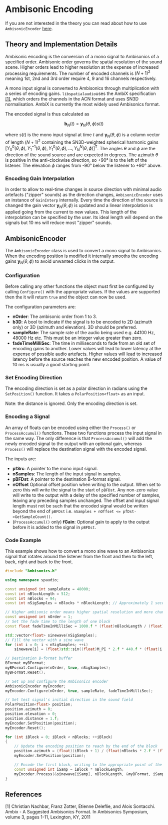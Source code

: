 # Ambisonic Encoding

If you are not interested in the theory you can read about how to use `AmbisonicEncoder` [here](#ambisonicencoder).

## Theory and Implementation Details

Ambisonic encoding is the conversion of a mono signal to Ambisonics of a specified order.
Ambisonic order governs the spatial resolution of the sound scene.
Higher orders lead to higher resolution at the expense of increased processing requirements.
The number of encoded channels is $`(N + 1)^{2}`$ meaning 1st, 2nd and 3rd order require 4, 9 and 16 channels respectively.

A mono input signal is converted to Ambisonics through multiplication with a series of encoding gains.
`libspatialaudio`uses the AmbiX specification [[1]](#ref1), which orders the channels in the ACN format and uses SN3D normalisation.
AmbiX is currently the most widely used Ambisonics format.

The encoded signal is thus calculated as

```math
\textbf{b}_{N}(t) = \textbf{y}_{N}(\theta,\phi)s(t)
```

where $`s(t)`$ is the mono input signal at time $`t`$ and $`\textbf{y}_{N}(\theta,\phi)`$ is a column vector of length $`(N + 1)^{2}`$ containing the SN3D-weighted spherical harmonic gains $`[Y_{0}^{0}(\theta, \phi), Y_{1}^{-1}(\theta, \phi), Y_{1}^{0}(\theta, \phi),\ldots,Y_{N}^{N}(\theta, \phi)]^{\mathrm{T}}`$. The angles $`\theta`$ and $`\phi`$ are the direction of the sound source and are expected in degrees. The azimuth $`\theta`$ is positive in the anti-clockwise direction, so +90&deg; is to the left of the listener. The elevation $`\phi`$ ranges from -90&deg; below the listener to +90&deg; above.

### Encoding Gain Interpolation

In order to allow to real-time changes in source direction with minimal audio artefacts ("zipper" sounds) as the direction changes, `AmbisonicEncoder` uses an instance of `GainInterp` internally.
Every time the direction of the source is changed the gain vector $`\textbf{y}_{N}(\theta,\phi)`$ is updated and a linear interpolation is applied going from the current to new values.
This length of the interpolation can be specified by the user.
Its ideal length will depend on the signals but 10 ms will reduce most "zipper" sounds.

## AmbisonicEncoder

The `AmbisonicEncoder` class is used to convert a mono signal to Ambisonics. When the encoding position is modified it internally smooths the encoding gains $`\textbf{y}_{N}(\theta,\phi)`$ to avoid unwanted clicks in the output.

### Configuration

Before calling any other functions the object must first be configured by calling `Configure()` with the appropriate values. If the values are supported then the it will return `true` and the object can now be used.

The configuration parameters are:

- **nOrder**: The ambisonic order from 1 to 3.
- **b3D**: A bool to indicate if the signal is to be encoded to 2D (azimuth only) or 3D (azimuth and elevation). 3D should be preferred.
- **sampleRate**: The sample rate of the audio being used e.g. 44100 Hz, 48000 Hz etc. This must be an integer value greater than zero.
- **fadeTimeMilliSec**: The time in milliseconds to fade from an old set of encoding gains to another. Lower values will lead to lower latency at the expense of possible audio artefacts. Higher values will lead to increased latency before the source reaches the new encoded position. A value of 10 ms is usually a good starting point.

### Set Encoding Direction

The encoding direction is set as a polar direction in radians using the `SetPosition()` function. It takes a `PolarPosition<float>` as an input.

Note: the distance is ignored. Only the encoding direction is set.

### Encoding a Signal

An array of floats can be encoded using either the `Process()` or `ProcessAccumul()` functions. These two functions process the input signal in the same way. The only difference is that `ProcessAccumul()` will add the newly encoded signal to the output with an optional gain, whereas `Process()` will replace the destination signal with the encoded signal.

The inputs are:

- **pfSrc**: A pointer to the mono input signal.
- **nSamples**: The length of the input signal in samples.
- **pBFDst**: A pointer to the destination B-format signal.
- **nOffset**   Optional offset position when writing to the output. When set to zero this will write the signal to the start of `pBFDst`. Any non-zero value will write to the output with a delay of the specified number of samples, leaving any preceding samples unchanged. The offset and input signal length must not be such that the encoded signal would be written beyond the end of `pBFDst` i.e. `nSamples + nOffset <= pfDst->GetSampleCount()`.
- (`ProcessAccumul()` only) **fGain**: Optional gain to apply to the output before it is added to the signal in `pBFDst`.

### Code Example

This example shows how to convert a mono sine wave to an Ambisonics signal that rotates around the listener from the front and then to the left, back, right and back to the front.

```c++
#include "Ambisonics.h"

using namespace spaudio;

const unsigned int sampleRate = 48000;
const int nBlockLength = 512;
const int nBlocks = 94;
const int nSigSamples = nBlocks * nBlockLength; // Approximately 1 second @ 48 kHz

// Higher ambisonic order means higher spatial resolution and more channels required
const unsigned int nOrder = 1;
// Set the fade time to the length of one block
const float fadeTimeInMilliSec = 1000.f * (float)nBlockLength / (float)sampleRate;

std::vector<float> sinewave(nSigSamples);
// Fill the vector with a sine wave
for (int i = 0; i < nSigSamples; ++i)
    sinewave[i] = (float)std::sin((float)M_PI * 2.f * 440.f * (float)i / (float)sampleRate);

// Destination B-format buffer
BFormat myBFormat;
myBFormat.Configure(nOrder, true, nSigSamples);
myBFormat.Reset();

// Set up and configure the Ambisonics encoder
AmbisonicEncoder myEncoder;
myEncoder.Configure(nOrder, true, sampleRate, fadeTimeInMilliSec);

// Set test signal's initial direction in the sound field
PolarPosition<float> position;
position.azimuth = 0;
position.elevation = 0;
position.distance = 1.f;
myEncoder.SetPosition(position);
myEncoder.Reset();

for (int iBlock = 0; iBlock < nBlocks; ++iBlock)
{
    // Update the encoding position to reach by the end of the block
    position.azimuth = (float)(iBlock + 1) / (float)nBlocks * 2.f * (float)M_PI;
    myEncoder.SetPosition(position);

    // Encode the first block, writing to the appropriate point of the destination buffer
    const unsigned int iSamp = iBlock * nBlockLength;
    myEncoder.Process(&sinewave[iSamp], nBlockLength, &myBFormat, iSamp);
}
```

## References

<a name="ref1">[1]</a> Christian Nachbar, Franz Zotter, Etienne Deleflie, and Alois Sontacchi. Ambix - A Suggested Ambisonics Format. In Ambisonics Symposium, volume 3, pages 1-11, Lexington, KY, 2011
